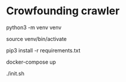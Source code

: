# Crowfounding crawler

python3 -m venv venv

source venv/bin/activate

pip3 install -r requirements.txt

docker-compose up

./init.sh
